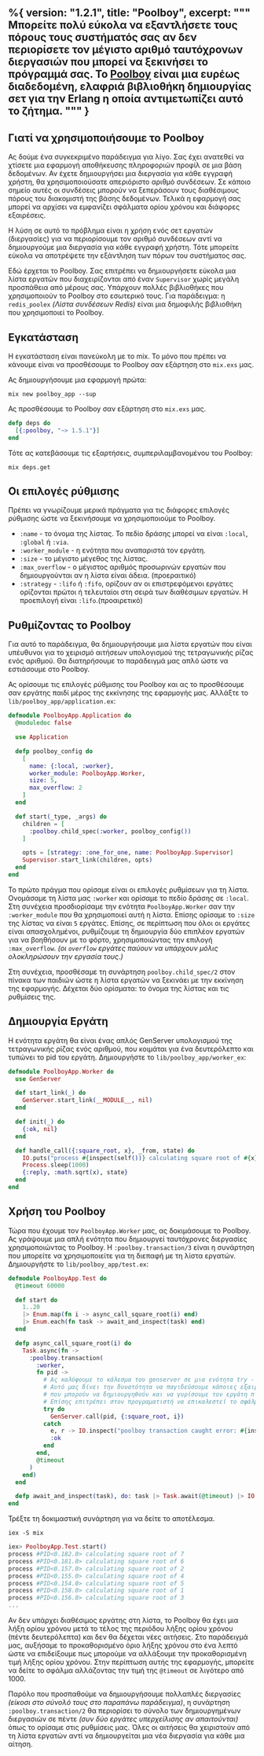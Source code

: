 %{
  version: "1.2.1",
  title: "Poolboy",
  excerpt: """
  Μπορείτε πολύ εύκολα να εξαντλήσετε τους πόρους τους συστήματός σας αν δεν περιορίσετε τον μέγιστο αριθμό ταυτόχρονων διεργασιών που μπορεί να ξεκινήσει το πρόγραμμά σας.
  Το [Poolboy](https://github.com/devinus/poolboy) είναι μια ευρέως διαδεδομένη, ελαφριά βιβλιοθήκη δημιουργίας σετ για την Erlang η οποία αντιμετωπίζει αυτό το ζήτημα.
  """
}
---

## Γιατί να χρησιμοποιήσουμε το Poolboy

Ας δούμε ένα συγκεκριμένο παράδειγμα για λίγο.
Σας έχει ανατεθεί να χτίσετε μια εφαρμογή αποθήκευσης πληροφοριών προφίλ σε μια βάση δεδομένων.
Αν έχετε δημιουργήσει μια διεργασία για κάθε εγγραφή χρήστη, θα χρησιμοποιούσατε απεριόριστο αριθμό συνδέσεων.
Σε κάποιο σημείο αυτές οι συνδέσεις μπορούν να ξεπεράσουν τους διαθέσιμους πόρους του διακομιστή της βάσης δεδομένων.
Τελικά η εφαρμογή σας μπορεί να αρχίσει να εμφανίζει σφάλματα ορίου χρόνου και διάφορες εξαιρέσεις.

Η λύση σε αυτό το πρόβλημα είναι η χρήση ενός σετ εργατών (διεργασίες) για να περιορίσουμε τον αριθμό συνδέσεων αντί να δημιουργούμε μια διεργασία για κάθε εγγραφή χρήστη.
Τότε μπορείτε εύκολα να αποτρέψετε την εξάντληση των πόρων του συστήματος σας.

Εδώ έρχεται το Poolboy.
Σας επιτρέπει να δημιουργήσετε εύκολα μια λίστα εργατών που διαχειρίζονται από έναν `Supervisor` χωρίς μεγάλη προσπάθεια από μέρους σας.
Υπάρχουν πολλές βιβλιοθήκες που χρησιμοποιούν το Poolboy στο εσωτερικό τους.
Για παράδειγμα:  η `redis_poolex` *(Λίστα συνδέσεων Redis)* είναι μια δημοφιλής βιβλιοθήκη που χρησιμοποιεί το Poolboy.

## Εγκατάσταση

Η εγκατάσταση είναι πανεύκολη με το mix.
Το μόνο που πρέπει να κάνουμε είναι να προσθέσουμε το Poolboy σαν εξάρτηση στο `mix.exs` μας.

Ας δημιουργήσουμε μια εφαρμογή πρώτα:

```shell
mix new poolboy_app --sup
```

Ας προσθέσουμε το Poolboy σαν εξάρτηση στο `mix.exs` μας.

```elixir
defp deps do
  [{:poolboy, "~> 1.5.1"}]
end
```

Τότε ας κατεβάσουμε τις εξαρτήσεις, συμπεριλαμβανομένου του Poolboy:

```shell
mix deps.get
```

## Οι επιλογές ρύθμισης

Πρέπει να γνωρίζουμε μερικά πράγματα για τις διάφορες επιλογές ρύθμισης ώστε να ξεκινήσουμε να χρησιμοποιούμε το Poolboy.

* `:name` - το όνομα της λίστας.
Το πεδίο δράσης μπορεί να είναι `:local`, `:global` ή `:via`.
* `:worker_module` - η ενότητα που αναπαριστά τον εργάτη.
* `:size` - το μέγιστο μέγεθος της λίστας.
* `:max_overflow` - ο μέγιστος αριθμός προσωρινών εργατών που δημιουργούνται αν η λίστα είναι άδεια. (προεραιτικό)
* `:strategy` - `:lifo` ή `:fifo`, ορίζουν αν οι επιστρεφόμενοι εργάτες ορίζονται πρώτοι ή τελευταίοι στη σειρά των διαθέσιμων εργατών.
Η προεπιλογή είναι `:lifo`.(προαιρετικό)

## Ρυθμίζοντας το Poolboy

Για αυτό το παράδειγμα, θα δημιουργήσουμε μια λίστα εργατών που είναι υπέυθυνοι για το χειρισμό αιτήσεων υπολογισμού της τετραγωνικής ρίζας ενός αριθμού.
Θα διατηρήσουμε το παράδειγμά μας απλό ώστε να εστιάσουμε στο Poolboy.

Ας ορίσουμε τις επιλογές ρύθμισης του Poolboy και ας το προσθέσουμε σαν εργάτης παιδί μέρος της εκκίνησης της εφαρμογής μας.
Αλλάξτε το `lib/poolboy_app/application.ex`:

```elixir
defmodule PoolboyApp.Application do
  @moduledoc false

  use Application

  defp poolboy_config do
    [
      name: {:local, :worker},
      worker_module: PoolboyApp.Worker,
      size: 5,
      max_overflow: 2
    ]
  end

  def start(_type, _args) do
    children = [
      :poolboy.child_spec(:worker, poolboy_config())
    ]

    opts = [strategy: :one_for_one, name: PoolboyApp.Supervisor]
    Supervisor.start_link(children, opts)
  end
end
```

Το πρώτο πράγμα που ορίσαμε είναι οι επιλογές ρυθμίσεων για τη λίστα.
Ονομάσαμε τη λίστα μας `:worker` και ορίσαμε το πεδίο δράσης σε `:local`.
Στη συνέχεια προσδιορίσαμε την ενότητα `PoolboyApp.Worker` σαν την `:worker_module` που θα χρησιμοποιεί αυτή η λίστα.
Επίσης ορίσαμε το `:size` της λίστας να είναι `5` εργάτες.
Επίσης, σε περίπτωση που όλοι οι εργάτες είναι απασχολημένοι, ρυθμίζουμε τη δημιουργία δύο επιπλέον εργατών για να βοηθήσουν με το φόρτο, χρησιμοποιώντας την επιλογή `:max_overflow`.
*(οι `overflow` εργάτες παύουν να υπάρχουν μόλις ολοκληρώσουν την εργασία τους.)*

Στη συνέχεια, προσθέσαμε τη συνάρτηση `poolboy.child_spec/2` στον πίνακα των παιδιών ώστε η λίστα εργατών να ξεκινάει με την εκκίνηση της εφαρμογής.
Δέχεται δύο ορίσματα: το όνομα της λίστας και τις ρυθμίσεις της.

## Δημιουργία Εργάτη

Η ενότητα εργάτη θα είναι ένας απλός GenServer υπολογισμού της τετραγωνικής ρίζας ενός αριθμού, που κοιμάται για ένα δευτερόλεπτο και τυπώνει το pid του εργάτη.
Δημιουργήστε το `lib/poolboy_app/worker_ex`:

```elixir
defmodule PoolboyApp.Worker do
  use GenServer

  def start_link(_) do
    GenServer.start_link(__MODULE__, nil)
  end

  def init(_) do
    {:ok, nil}
  end

  def handle_call({:square_root, x}, _from, state) do
    IO.puts("process #{inspect(self())} calculating square root of #{x}")
    Process.sleep(1000)
    {:reply, :math.sqrt(x), state}
  end
end
```

## Χρήση του Poolboy

Τώρα που έχουμε τον `PoolboyApp.Worker` μας, ας δοκιμάσουμε το Poolboy.
Ας γράψουμε μια απλή ενότητα που δημιουργεί ταυτόχρονες διεργασίες χρησιμοποιώντας το Poolboy.
Η `:poolboy.transaction/3` είναι η συνάρτηση που μπορείτε να χρησιμοποιείτε για τη διεπαφή με τη λίστα εργατών.
Δημιουργήστε το `lib/poolboy_app/test.ex`:

```elixir
defmodule PoolboyApp.Test do
  @timeout 60000

  def start do
    1..20
    |> Enum.map(fn i -> async_call_square_root(i) end)
    |> Enum.each(fn task -> await_and_inspect(task) end)
  end

  defp async_call_square_root(i) do
    Task.async(fn ->
      :poolboy.transaction(
        :worker,
        fn pid ->
          # Ας καλύψουμε το κάλεσμα του genserver σε μια ενότητα try - catch.
          # Αυτό μας δίνει την δυνατότητα να παγιδεύσουμε κάποιες εξαιρέσεις
          # που μπορούν να δημιουργηθούν και να γυρίσουμε τον εργάτη πίσω στο poolboy με ένα καθαρό τρόπο.
          # Επίσης επιτρέπει στον προγραματιστή να επικαλεστεί το σφάλμα και να το διορθώσει.
          try do
            GenServer.call(pid, {:square_root, i})
          catch
            e, r -> IO.inspect("poolboy transaction caught error: #{inspect(e)}, #{inspect(r)}")
            :ok
          end
        end,
        @timeout
      )
    end)
  end

  defp await_and_inspect(task), do: task |> Task.await(@timeout) |> IO.inspect()
end
```

Τρέξτε τη δοκιμαστική συνάρτηση για να δείτε το αποτέλεσμα.

```shell
iex -S mix
```

```elixir
iex> PoolboyApp.Test.start()
process #PID<0.182.0> calculating square root of 7
process #PID<0.181.0> calculating square root of 6
process #PID<0.157.0> calculating square root of 2
process #PID<0.155.0> calculating square root of 4
process #PID<0.154.0> calculating square root of 5
process #PID<0.158.0> calculating square root of 1
process #PID<0.156.0> calculating square root of 3
...
```

Αν δεν υπάρχει διαθέσιμος εργάτης στη λίστα, το Poolboy θα έχει μια λήξη ορίου χρόνου μετά το τέλος της περιόδου λήξης ορίου χρόνου (πέντε δευτερόλεπτα) και δεν θα δέχεται νέες αιτήσεις.
Στο παράδειγμά μας, αυξήσαμε το προκαθορισμένο όριο λήξης χρόνου στο ένα λεπτό ώστε να επιδείξουμε πως μπορούμε να αλλάξουμε την προκαθορισμένη τιμή λήξης ορίου χρόνου.
Στην περίπτωση αυτής της εφαρμογής, μπορείτε να δείτε το σφάλμα αλλάζοντας την τιμή της `@timeout` σε λιγότερο από 1000.

Παρόλο που προσπαθούμε να δημιουργήσουμε πολλαπλές διεργασίες *(είκοσι στο σύνολό τους στο παραπάνω παράδειγμα)*, η συνάρτηση `:poolboy.transaction/2` θα περιορίσει το σύνολο των δημιουργημένων διεργασιών σε πέντε *(συν δύο εργάτες υπερχείλισης αν απαιτούνται)* όπως το ορίσαμε στις ρυθμίσεις μας.
Όλες οι αιτήσεις θα χειριστούν από τη λίστα εργατών αντί να δημιουργείται μια νέα διεργασία για κάθε μια αίτηση.
